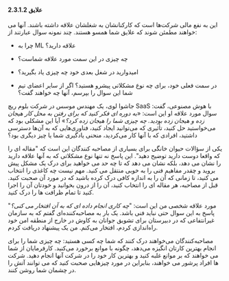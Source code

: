 #### 2.3.1.2 علایق

این به نفع مالی شرکت‌ها است که کارکنانشان به شغلشان علاقه داشته باشند. آنها می خواهند مطمئن شوند که علایق شما همسو هستند. چند نمونه سوال عبارتند از:



* چرا به ML علاقه دارید؟

* چه چیزی در این سمت مورد علاقه شماست؟

* امیدوارید در شغل بعدی خود چه چیزی یاد بگیرید؟

* در سمت فعلی خود، برای چه نوع مشکلاتی پیشرو هستید؟ اگر از سایر اعضای تیم شما این سوال را بپرسم، آنها چه خواهند گفت؟

جاشوا لوی، یک مهندس موسس در شرکت بلوم ریچ SaaS با هوش مصنوعی، گفت: سوال مورد علاقه او این است: «_به دوره ای فکر کنید که برای رفتن به محل کار هیجان زده و هیجان زده بودید. چه چیزی شما را هیجان زده کرد؟_» آیا این مشکلی بود که می‌خواستید حل کنید، تأثیری که می‌توانید ایجاد کنید، فناوری‌هایی که به آن‌ها دسترسی داشتید، افرادی که با آنها کار می‌کردید، منحنی یادگیری شما یا چیز دیگری بود؟

یکی از سؤالات حیوان خانگی برای بسیاری از مصاحبه کنندگان این است که "مقاله ای را که واقعا دوست دارید توضیح دهید". این پاسخ نه تنها نوع مشکلاتی که به آنها علاقه دارید را نشان می دهد، بلکه نشان می دهد که تا چه حد می خواهید برای درک یک مشکل پیش بروید و چقدر مفاهیم فنی را به خوبی منتقل می کنید. مهم نیست چه کاغذی را انتخاب می کنید، تا زمانی که آن را به اندازه کافی درک کرده باشید که در مورد آن صحبت کنید. قبل از مصاحبه، هر مقاله ای را انتخاب کنید، آن را از درون بخوانید و خودتان آن را اجرا کنید تا تمام ظرافت ها را درک کنید.

مورد علاقه شخصی من این است: "_چه کاری انجام داده ای که به آن افتخار می کنی؟_" پاسخ به این سوال حتی نباید فنی باشد. یک بار به مصاحبه‌کننده‌ای گفتم که به سازمان غیرانتفاعی که در دبیرستان برای تشویق جوانان به کاوش در خارج از منطقه امن خود راه‌اندازی کردم، افتخار می‌کنم. من یک پیشنهاد دریافت کردم.

مصاحبه‌کنندگان می‌خواهند درک کنند که شما چه کسی هستید: چه چیزی شما را برای انجام بهترین کارتان انگیزه می‌دهد، چگونه با موانع برخورد می‌کنید. کارفرمایان از شما می خواهند که بر موانع غلبه کنید و بهترین کار خود را در شرکت آنها انجام دهید. شرکت ها افراد پرشور می خواهند، بنابراین در مورد چیزهایی صحبت کنید که می توانند آتش را در چشمان شما روشن کنند.